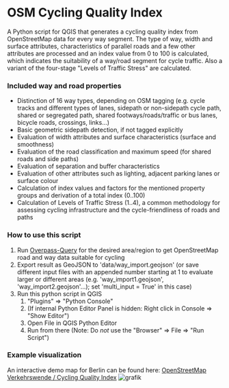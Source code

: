 # OSM Cycling Quality Index
A Python script for QGIS that generates a cycling quality index from OpenStreetMap data for every way segment. The type of way, width and surface attributes, characteristics of parallel roads and a few other attributes are processed and an index value from 0 to 100 is calculated, which indicates the suitability of a way/road segment for cycle traffic. Also a variant of the four-stage "Levels of Traffic Stress" are calculated.

### Included way and road properties
* Distinction of 16 way types, depending on OSM tagging (e.g. cycle tracks and different types of lanes, sidepath or non-sidepath cycle path, shared or segregated path, shared footways/roads/traffic or bus lanes, bicycle roads, crossings, links...)
* Basic geometric sidepath detection, if not tagged explicitly
* Evaluation of width attributes and surface characteristics (surface and smoothness)
* Evaluation of the road classification and maximum speed (for shared roads and side paths)
* Evaluation of separation and buffer characteristics
* Evaluation of other attributes such as lighting, adjacent parking lanes or surface colour
* Calculation of index values and factors for the mentioned property groups and derivation of a total index (0..100)
* Calculation of Levels of Traffic Stress (1..4), a common methodology for assessing cycling infrastructure and the cycle-friendliness of roads and paths

### How to use this script
1. Run [Overpass-Query](https://overpass-turbo.eu/s/1IDp) for the desired area/region to get OpenStreetMap road and way data suitable for cycling 
2. Export result as GeoJSON to 'data/way_import.geojson' (or save different input files with an appended number starting at 1 to evaluate larger or different areas (e.g. 'way_import1.geojson', 'way_import2.geojson'...); set 'multi_input = True' in this case)
3. Run this python script in QGIS
   1. "Plugins" => "Python Console"
   1. (If internal Python Editor Panel is hidden: Right click in Console => "Show Editor")
   1. Open File in QGIS Python Editor
   1. Run from there (Note: Do _not_ use the "Browser" => File => "Run Script")

### Example visualization
An interactive demo map for Berlin can be found here: [OpenStreetMap Verkehrswende / Cycling Quality Index](https://www.osm-verkehrswende.org/cqi/map/)
![grafik](https://github.com/SupaplexOSM/OSM-Cycling-Quality-Index/assets/66696066/c13688d4-9a82-490c-bcfd-33290fd4d7b0)
